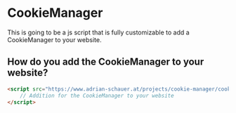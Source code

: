 # CookieManager
This is going to be a js script that is fully customizable to add a CookieManager to your website.

## How do you add the CookieManager to your website?
```html
<script src="https://www.adrian-schauer.at/projects/cookie-manager/cookie-manager-v1.min.js">
    // Addition for the CookieManager to your website
</script>
```
